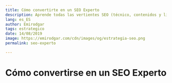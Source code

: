 ```yaml
---
title: Cómo convertirte en un SEO Experto
description: Aprende todas las vertientes SEO (técnico, contenidos y linking) y domínalas como un experto
lang: es_ES
author: Emirodgar
tags: estrategico
date: 14/08/2019
image: https://emirodgar.com/cdn/images/og/estrategia-seo.png
permalink: seo-experto

---
```


# Cómo convertirse en un SEO Experto


<!--stackedit_data:
eyJoaXN0b3J5IjpbMjc5MjY2NzYyXX0=
-->